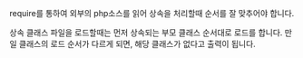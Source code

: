 require를 통하여 외부의 php소스를 읽어 상속을 처리할때
순서를 잘 맞추어야 합니다.

상속 클래스 파일을 로드할때는 먼저 상속되는 부모 클래스 순서대로 로드를 합니다.
만일 클래스의 로드 순서가 다르게 되면, 해당 클래스가 없다고 출력이 됩니다.